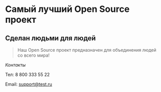 # Самый лучший Open Source проект

## Сделан людьми для людей

> Наш Open Source проект предназначен для объединения людей со всего мира!

_Контакты_

Тел: 8 800 333 55 22

Email: support@test.ru